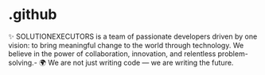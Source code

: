 # .github
✨ SOLUTIONEXECUTORS is a team of passionate developers driven by one vision: to bring meaningful change to the world through technology.  We believe in the power of collaboration, innovation, and relentless problem-solving.-  🌍 We are not just writing code — we are writing the future. 
